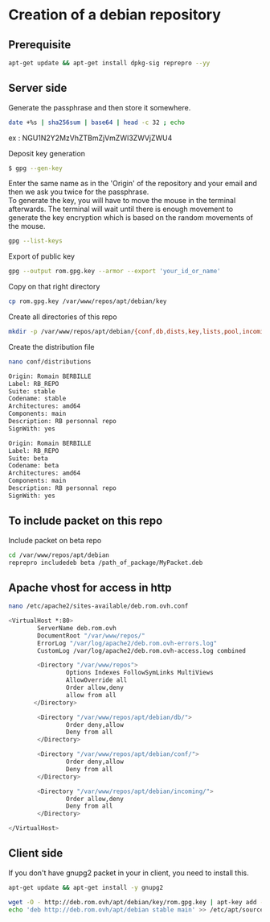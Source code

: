 # Creation of a debian repository

## Prerequisite

```bash
apt-get update && apt-get install dpkg-sig reprepro --yy
```

## Server side

Generate the passphrase and then store it somewhere.

```bash
date +%s | sha256sum | base64 | head -c 32 ; echo
```
ex : NGU1N2Y2MzVhZTBmZjVmZWI3ZWVjZWU4   

Deposit key generation

```bash
$ gpg --gen-key
```

Enter the same name as in the 'Origin' of the repository and your email and then we ask you twice for the passphrase.   
To generate the key, you will have to move the mouse in the terminal afterwards. The terminal will wait until there is enough movement to generate the key encryption which is based on the random movements of the mouse.

```bash
gpg --list-keys
```
Export of public key   
```bash
gpg --output rom.gpg.key --armor --export 'your_id_or_name'
```
Copy on that right directory
```bash
cp rom.gpg.key /var/www/repos/apt/debian/key
```
Create all directories of this repo
```bash
mkdir -p /var/www/repos/apt/debian/{conf,db,dists,key,lists,pool,incoming}
```

Create the distribution file
```bash
nano conf/distributions
```
```bash
Origin: Romain BERBILLE
Label: RB_REPO
Suite: stable
Codename: stable
Architectures: amd64
Components: main
Description: RB personnal repo
SignWith: yes

Origin: Romain BERBILLE
Label: RB_REPO
Suite: beta
Codename: beta
Architectures: amd64
Components: main
Description: RB personnal repo
SignWith: yes
```

## To include packet on this repo
Include packet on beta repo
```bash
cd /var/www/repos/apt/debian
reprepro includedeb beta /path_of_package/MyPacket.deb
```

## Apache vhost for access in http

```bash
nano /etc/apache2/sites-available/deb.rom.ovh.conf
```
```bash
<VirtualHost *:80>
        ServerName deb.rom.ovh
        DocumentRoot "/var/www/repos/"
        ErrorLog "/var/log/apache2/deb.rom.ovh-errors.log"
        CustomLog /var/log/apache2/deb.rom.ovh-access.log combined

        <Directory "/var/www/repos">
                Options Indexes FollowSymLinks MultiViews
                AllowOverride all
                Order allow,deny
                allow from all
       </Directory>

        <Directory "/var/www/repos/apt/debian/db/">
                Order deny,allow
                Deny from all
        </Directory>

        <Directory "/var/www/repos/apt/debian/conf/">
                Order deny,allow
                Deny from all
        </Directory>

        <Directory "/var/www/repos/apt/debian/incoming/">
                Order allow,deny
                Deny from all
        </Directory>

</VirtualHost>
```

## Client side

If you don't have gnupg2 packet in your in client, you need to install this.
```bash
apt-get update && apt-get install -y gnupg2
```
```bash
wget -O - http://deb.rom.ovh/apt/debian/key/rom.gpg.key | apt-key add -
echo 'deb http://deb.rom.ovh/apt/debian stable main' >> /etc/apt/sources.list.d/rom.list
```


